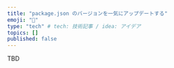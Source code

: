 ```yaml
---
title: "package.json のバージョンを一気にアップデートする"
emoji: "🌟"
type: "tech" # tech: 技術記事 / idea: アイデア
topics: []
published: false
---
```


TBD
